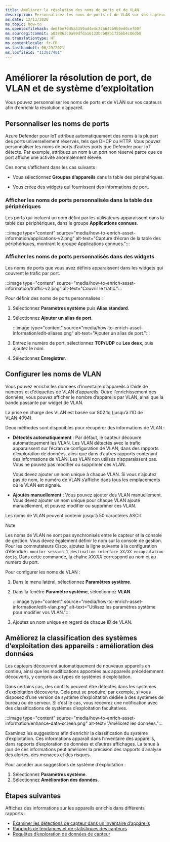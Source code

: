 ```yaml
---
title: Améliorer la résolution des noms de ports et de VLAN
description: Personnalisez les noms de ports et de VLAN sur vos capteurs afin d’enrichir la résolution d’appareil.
ms.date: 12/13/2020
ms.topic: how-to
ms.openlocfilehash: de6fbe70d5a5359ad4e4c276642b9b9ed0cef00f
ms.sourcegitcommit: a038863c0a99dfda16133bcb08b172b6b4c86db8
ms.translationtype: HT
ms.contentlocale: fr-FR
ms.lasthandoff: 06/29/2021
ms.locfileid: "113017401"
---
```

# <a name="enhance-port-vlan-and-os-resolution"></a>Améliorer la résolution de port, de VLAN et de système d’exploitation

Vous pouvez personnaliser les noms de ports et de VLAN sur vos capteurs afin d’enrichir la résolution d’appareil.

## <a name="customize-port-names"></a>Personnaliser les noms de ports

Azure Defender pour IoT attribue automatiquement des noms à la plupart des ports universellement réservés, tels que DHCP ou HTTP. Vous pouvez personnaliser les noms de ports d’autres ports que Defender pour IoT détecte. Par exemple, attribuez un nom à un port non réservé parce que ce port affiche une activité anormalement élevée.

Ces noms s’affichent dans les cas suivants :

  - Vous sélectionnez **Groupes d’appareils** dans la table des périphériques.

  - Vous créez des widgets qui fournissent des informations de port.

### <a name="view-custom-port-names-in-the-device-map"></a>Afficher les noms de ports personnalisés dans la table des périphériques

Les ports qui incluent un nom défini par les utilisateurs apparaissent dans la table des périphériques, dans le groupe **Applications connues**.

:::image type="content" source="media/how-to-enrich-asset-information/applications-v2.png" alt-text="Capture d’écran de la table des périphériques, montrant le groupe Applications connues.":::

### <a name="view-custom-port-names-in-widgets"></a>Afficher les noms de ports personnalisés dans des widgets

Les noms de ports que vous avez définis apparaissent dans les widgets qui couvrent le trafic par port.

:::image type="content" source="media/how-to-enrich-asset-information/traffic-v2.png" alt-text="Couvrir le trafic.":::

Pour définir des noms de ports personnalisés :

1. Sélectionnez **Paramètres système** puis **Alias standard**.

2. Sélectionnez **Ajouter un alias de port**.

    :::image type="content" source="media/how-to-enrich-asset-information/edit-aliases.png" alt-text="Ajouter un alias de port.":::

3. Entrez le numéro de port, sélectionnez **TCP/UDP** ou **Les deux**, puis ajoutez le nom.

4. Sélectionnez **Enregistrer**.

## <a name="configure-vlan-names"></a>Configurer les noms de VLAN

Vous pouvez enrichir les données d’inventaire d’appareils à l’aide de numéros et d’étiquettes de VLAN d’appareils. Outre l’enrichissement des données, vous pouvez afficher le nombre d’appareils par VLAN, ainsi que la bande passante par widget de VLAN.

La prise en charge des VLAN est basée sur 802.1q (jusqu’à l’ID de VLAN 4094).

Deux méthodes sont disponibles pour récupérer des informations de VLAN :

- **Détectés automatiquement** : Par défaut, le capteur découvre automatiquement les VLAN. Les VLAN détectés avec le trafic apparaissent sur l’écran de configuration de VLAN, dans des rapports d’exploration de données, ainsi que dans d’autres rapports contenant des informations de VLAN. Les VLAN non utilisés n’apparaissent pas. Vous ne pouvez pas modifier ou supprimer ces VLAN. 

  Vous devez ajouter un nom unique à chaque VLAN. Si vous n’ajoutez pas de nom, le numéro de VLAN s’affiche dans tous les emplacements où le VLAN est signalé.

- **Ajoutés manuellement** : Vous pouvez ajouter des VLAN manuellement. Vous devez ajouter un nom unique pour chaque VLAN ajouté manuellement, et pouvez modifier ou supprimer ces VLAN.

Les noms de VLAN peuvent contenir jusqu’à 50 caractères ASCII.

> [!NOTE]
> Les noms de VLAN ne sont pas synchronisés entre le capteur et la console de gestion. Vous devez également définir le nom sur la console de gestion.  
Pour les commutateurs Cisco, ajoutez la ligne suivante à la configuration d’étendue : `monitor session 1 destination interface XX/XX encapsulation dot1q`. Dans cette commande, la chaîne *XX/XX* correspond au nom et au numéro du port.

Pour configurer les noms de VLAN :

1. Dans le menu latéral, sélectionnez **Paramètres système**.

2. Dans la fenêtre **Paramètre système**, sélectionnez **VLAN**.

    :::image type="content" source="media/how-to-enrich-asset-information/edit-vlan.png" alt-text="Utilisez les paramètres système pour modifier vos VLAN.":::

3. Ajoutez un nom unique en regard de chaque ID de VLAN.

## <a name="improve-device-operating-system-classification-data-enhancement"></a>Améliorez la classification des systèmes d’exploitation des appareils : amélioration des données

Les capteurs découvrent automatiquement de nouveaux appareils en continu, ainsi que les modifications apportées aux appareils précédemment découverts, y compris aux types de systèmes d’exploitation.

Dans certains cas, des conflits peuvent être détectés dans les systèmes d’exploitation découverts. Cela peut se produire, par exemple, si vous disposez d’une version de système d’exploitation dédiée à des systèmes de bureau ou de serveur. Si c’est le cas, vous recevrez une notification avec des classifications de systèmes d’exploitation facultatives.

:::image type="content" source="media/how-to-enrich-asset-information/enhance-data-screen.png" alt-text="Améliorez les données.":::

Examinez les suggestions afin d’enrichir la classification du système d’exploitation. Ces informations apparaît dans l’inventaire des appareils, dans rapports d’exploration de données et d’autres affichages. La tenue à jour de ces informations peut améliorer la précision des rapports d’analyse des alertes, des menaces et des risques.

Pour accéder aux suggestions de système d’exploitation :

1. Sélectionnez **Paramètres système**.
1. Sélectionnez **Amélioration des données**.

## <a name="next-steps"></a>Étapes suivantes

Affichez des informations sur les appareils enrichis dans différents rapports :

- [Examiner les détections de capteur dans un inventaire d’appareils](how-to-investigate-sensor-detections-in-a-device-inventory.md)
- [Rapports de tendances et de statistiques des capteurs](how-to-create-trends-and-statistics-reports.md)
- [Requêtes d’exploration de données de capteur](how-to-create-data-mining-queries.md)

